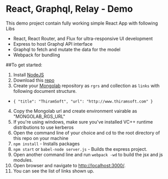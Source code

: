 # React, Graphql, Relay - Demo
This demo project contain fully working simple React App with following Libs
- React, React Router, and Flux for ultra-responsive UI development
- Express to host Graphql API interface
- Graphql to fetch and mutate the data for the model
- Webpack for bundling  

##To get started:  
1. Install [NodeJS](http://www.nodejs.org)  
2. Download this [repo](https://github.com/racksen/react-rgrs.git)
3. Create your [Mongolab](https://mongolab.com/) repository as `rgrs` and collection as `links` with following document structure.
- `
{
    "title": "ThiramSoft",
    "url": "http://www.thiramsoft.com"
}
`
4. Copy the Mongolab url and create environment vairable as "MONGOLAB_RGS_URL"
5. If you're using windows, make sure you've installed VC++ runtime distributions to use kerberos
6. Open the command line of your choice and cd to the root directory of this repo on your machine  
7. `npm install` - Installs packages
8. `npm start` or `babel-node server.js` - Builds the express project.
9. Open another command line and run `webpack -wd` to build the jsx and js modules.
10. Open browser and navigate to [http://localhost:3000/](http://localhost:3000/).
11. You can see the list of links shown up.
